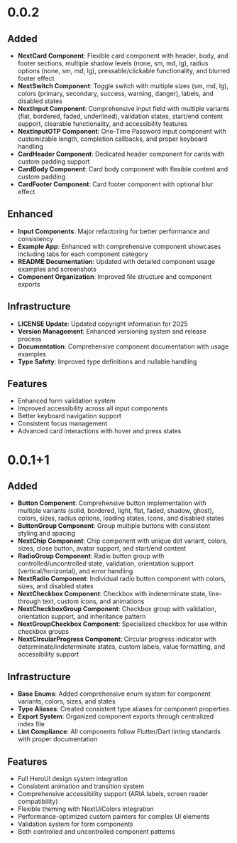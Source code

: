 # 0.0.2

## Added

- **NextCard Component**: Flexible card component with header, body, and footer sections, multiple shadow levels (none, sm, md, lg), radius options (none, sm, md, lg), pressable/clickable functionality, and blurred footer effect
- **NextSwitch Component**: Toggle switch with multiple sizes (sm, md, lg), colors (primary, secondary, success, warning, danger), labels, and disabled states
- **NextInput Component**: Comprehensive input field with multiple variants (flat, bordered, faded, underlined), validation states, start/end content support, clearable functionality, and accessibility features
- **NextInputOTP Component**: One-Time Password input component with customizable length, completion callbacks, and proper keyboard handling
- **CardHeader Component**: Dedicated header component for cards with custom padding support
- **CardBody Component**: Card body component with flexible content and custom padding
- **CardFooter Component**: Card footer component with optional blur effect

## Enhanced

- **Input Components**: Major refactoring for better performance and consistency
- **Example App**: Enhanced with comprehensive component showcases including tabs for each component category
- **README Documentation**: Updated with detailed component usage examples and screenshots
- **Component Organization**: Improved file structure and component exports

## Infrastructure

- **LICENSE Update**: Updated copyright information for 2025
- **Version Management**: Enhanced versioning system and release process
- **Documentation**: Comprehensive component documentation with usage examples
- **Type Safety**: Improved type definitions and nullable handling

## Features

- Enhanced form validation system
- Improved accessibility across all input components
- Better keyboard navigation support
- Consistent focus management
- Advanced card interactions with hover and press states

# 0.0.1+1

## Added

- **Button Component**: Comprehensive button implementation with multiple
  variants (solid, bordered, light, flat, faded, shadow, ghost), colors, sizes,
  radius options, loading states, icons, and disabled states
- **ButtonGroup Component**: Group multiple buttons with consistent styling and
  spacing
- **NextChip Component**: Chip component with unique dot variant, colors, sizes,
  close button, avatar support, and start/end content
- **RadioGroup Component**: Radio button group with controlled/uncontrolled
  state, validation, orientation support (vertical/horizontal), and error
  handling
- **NextRadio Component**: Individual radio button component with colors, sizes,
  and disabled states
- **NextCheckbox Component**: Checkbox with indeterminate state, line-through
  text, custom icons, and animations
- **NextCheckboxGroup Component**: Checkbox group with validation, orientation
  support, and inheritance pattern
- **NextGroupCheckbox Component**: Specialized checkbox for use within checkbox
  groups
- **NextCircularProgress Component**: Circular progress indicator with
  determinate/indeterminate states, custom labels, value formatting, and
  accessibility support

## Infrastructure

- **Base Enums**: Added comprehensive enum system for component variants,
  colors, sizes, and states
- **Type Aliases**: Created consistent type aliases for component properties
- **Export System**: Organized component exports through centralized index file
- **Lint Compliance**: All components follow Flutter/Dart linting standards with
  proper documentation

## Features

- Full HeroUI design system integration
- Consistent animation and transition system
- Comprehensive accessibility support (ARIA labels, screen reader compatibility)
- Flexible theming with NextUiColors integration
- Performance-optimized custom painters for complex UI elements
- Validation system for form components
- Both controlled and uncontrolled component patterns
